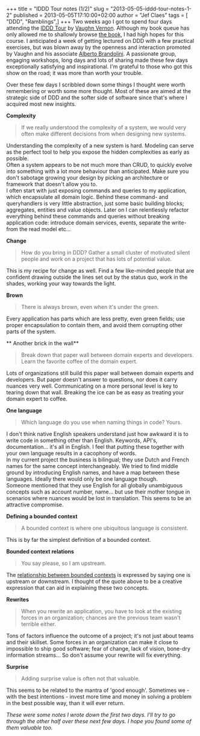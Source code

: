 +++
title = "IDDD Tour notes (1/2)"
slug = "2013-05-05-iddd-tour-notes-1-2"
published = 2013-05-05T17:10:00+02:00
author = "Jef Claes"
tags = [ "DDD", "Ramblings",]
+++
Two weeks ago I got to spend four days attending the [IDDD
Tour](http://idddtour.com/) by [Vaughn
Vernon](https://twitter.com/VaughnVernon). Although my book queue has
only allowed me to shallowly browse [the
book](http://www.amazon.com/gp/product/0321834577/ref=as_li_qf_sp_asin_tl?ie=UTF8&camp=1789&creative=9325&creativeASIN=0321834577&linkCode=as2&tag=diofanedebyje-20),
I had high hopes for this course. I anticipated a week of getting
lectured on DDD with a few practical exercises, but was blown away by
the openness and interaction promoted by Vaughn and his associate
[Alberto Brandolini](https://twitter.com/ziobrando). A passionate group,
engaging workshops, long days and lots of sharing made these few days
exceptionally satisfying and inspirational. I'm grateful to those who
got this show on the road; it was more than worth your trouble.  
  
Over these few days I scribbled down some things I thought were worth
remembering or worth some more thought. Most of these are aimed at the
strategic side of DDD and the softer side of software since that's where
I acquired most new insights.  
  
**Complexity**  

> If we really understood the complexity of a system, we would very
> often make different decisions from when designing new systems. 

Understanding the complexity of a new system is hard. Modeling can serve
as the perfect tool to help you expose the hidden complexities as early
as possible.  
Often a system appears to be not much more than CRUD, to quickly evolve
into something with a lot more behaviour than anticipated. Make sure you
don't sabotage growing your design by picking an architecture or
framework that doesn't allow you to.  
I often start with just exposing commands and queries to my application,
which encapsulate all domain logic. Behind these command- and
queryhandlers is very little abstraction, just some basic building
blocks; aggregates, entities and value objects. Later on I can
relentlessly refactor everything behind these commands and queries
without breaking application code: introduce domain services, events,
separate the write- from the read model etc...  
  
**Change**  

> How do you bring in DDD? Gather a small cluster of motivated silent
> people and work on a project that has lots of potential value.

This is my recipe for change as well. Find a few like-minded people that
are confident drawing outside the lines set out by the status quo, work
in the shades, working your way towards the light.  
  
**Brown**  

> There is always brown, even when it's under the green. 

Every application has parts which are less pretty, even green fields;
use proper encapsulation to contain them, and avoid them corrupting
other parts of the system.  
  
** Another brick in the wall**  

> Break down that paper wall between domain experts and developers.
> Learn the favorite coffee of the domain expert.

Lots of organizations still build this paper wall between domain experts
and developers. But paper doesn't answer to questions, nor does it carry
nuances very well. Communicating on a more personal level is key to
tearing down that wall. Breaking the ice can be as easy as treating your
domain expert to coffee.  
  
**One language**  

> Which language do you use when naming things in code? Yours. 

I don't think native English speakers understand just how awkward it is
to write code in something other than English. Keywords, API's,
documentation... it's all in English. I feel that putting these together
with your own language results in a cacophony of words.  
In my current project the business is bilingual; they use Dutch and
French names for the same concept interchangeably. We tried to find
middle ground by introducing English names, and have a map between these
languages. Ideally there would only be one language though.  
Someone mentioned that they use English for all globally unambiguous
concepts such as account number, name... but use their mother tongue in
scenarios where nuances would be lost in translation. This seems to be
an attractive compromise.  
  
**Defining a bounded context**  

> A bounded context is where one ubiquitous language is consistent.

This is by far the simplest definition of a bounded context. <span
class="Apple-tab-span" style="white-space: pre;"> </span>  
  
**Bounded context relations**  

> You say please, so I am upstream.

The [relationship between bounded
contexts](http://www.markhneedham.com/blog/2009/03/30/ddd-recognising-relationships-between-bounded-contexts/)
is expressed by saying one is upstream or downstream. I thought of the
quote above to be a creative expression that can aid in explaining these
two concepts.  
  
**Rewrites**  

> When you rewrite an application, you have to look at the existing
> forces in an organization; chances are the previous team wasn't
> terrible either.

Tons of factors influence the outcome of a project; it's not just about
teams and their skillset. Some forces in an organization can make it
close to impossible to ship good software; fear of change, lack of
vision, bone-dry information streams... So don't assume your rewrite
will fix everything.  
  
**Surprise**  

> Adding surprise value is often not that valuable.<span
> class="Apple-tab-span" style="white-space: pre;"> </span>

This seems to be related to the mantra of 'good enough'. Sometimes we -
with the best intentions - invest more time and money in solving a
problem in the best possible way, than it will ever return.  
  
*These were some notes I wrote down the first two days. I'll try to go
through the other half over these next few days. I hope you found some
of them valuable too.*
